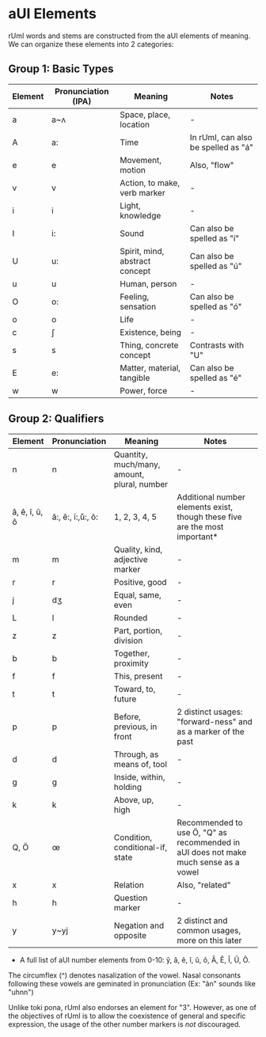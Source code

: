 # aUI Elements
rUmI words and stems are constructed from the aUI elements of meaning. We can organize these elements into 2 categories:

## Group 1: Basic Types

|Element|Pronunciation (IPA)|Meaning|Notes|
|-------|-------|---|-------------|
|a|a~ʌ|Space, place, location|-|
|A|a:|Time|In rUmI, can also be spelled as "á"|
|e|e|Movement, motion|Also, "flow"|
|v|v|Action, to make, verb marker|-|
|i|i|Light, knowledge|-|
|I|i:|Sound|Can also be spelled as "í"|
|U|u:|Spirit, mind, abstract concept|Can also be spelled as "ú"|
|u|u|Human, person|-|
|O|o:|Feeling, sensation|Can also be spelled as "ó"|
|o|o|Life|-|
|c|ʃ|Existence, being|-|
|s|s|Thing, concrete concept|Contrasts with "U"|
|E|e:|Matter, material, tangible|Can also be spelled as "é"|
|w|w|Power, force|-|

## Group 2: Qualifiers

|Element|Pronunciation|Meaning|Notes|
|-------|----|-------|-------------|
|n|n|Quantity, much/many, amount, plural, number|-|
|â, ê, î, û, ô|ã:, ẽ:, ĩ:,̃ũ:, õ:|1, 2, 3, 4, 5|Additional number elements exist, though these five are the most important*|
|m|m|Quality, kind, adjective marker|-|
|r|r|Positive, good|-|
|j|dʒ|Equal, same, even|-|
|L|l|Rounded|-|
|z|z|Part, portion, division|-|
|b|b|Together, proximity|-|
|f|f|This, present|-|
|t|t|Toward, to, future|-|
|p|p|Before, previous, in front|2 distinct usages: "forward-ness" and as a marker of the past|
|d|d|Through, as means of, tool|-|
|g|g|Inside, within, holding|-|
|k|k|Above, up, high|-|
|Q, Ö|œ|Condition, conditional-if, state|Recommended to use Ö, "Q" as recommended in aUI does not make much sense as a vowel|
|x|x|Relation|Also, "related"|
|h|h|Question marker|-|
|y|y~yj|Negation and opposite|2 distinct and common usages, more on this later|


* A full list of aUI number elements from 0-10: ŷ, â, ê, î, û, ô, Â, Ê, Î, Û, Ô.

The circumflex (^) denotes nasalization of the vowel. Nasal consonants following these vowels are geminated in pronunciation (Ex: "ãn" sounds like "uhnn")


Unlike toki pona, rUmI also endorses an element for "3". However, as one of the objectives of rUmI is to allow the coexistence of general and specific expression,
 the usage of the other number markers is *not* discouraged.
